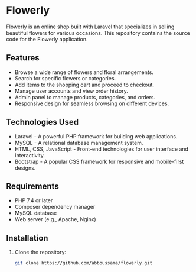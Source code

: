 # Flowerly

Flowerly is an online shop built with Laravel that specializes in selling beautiful flowers for various occasions. This repository contains the source code for the Flowerly application.

## Features

- Browse a wide range of flowers and floral arrangements.
- Search for specific flowers or categories.
- Add items to the shopping cart and proceed to checkout.
- Manage user accounts and view order history.
- Admin panel to manage products, categories, and orders.
- Responsive design for seamless browsing on different devices.

## Technologies Used

- Laravel - A powerful PHP framework for building web applications.
- MySQL - A relational database management system.
- HTML, CSS, JavaScript - Front-end technologies for user interface and interactivity.
- Bootstrap - A popular CSS framework for responsive and mobile-first designs.

## Requirements

- PHP 7.4 or later
- Composer dependency manager
- MySQL database
- Web server (e.g., Apache, Nginx)

## Installation

1. Clone the repository:

   ```bash
   git clone https://github.com/abboussama/flowerly.git
